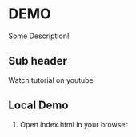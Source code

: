 # DEMO 
Some Description! 

## Sub header 

Watch tutorial on youtube 

## Local Demo 
1. Open index.html in your browser
